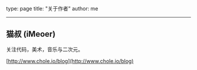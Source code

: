 type: page
title: "关于作者"
author: me

---

## 猫叔 (iMeoer)

关注代码，美术，音乐与二次元。

[http://www.chole.io/blog](http://www.chole.io/blog)